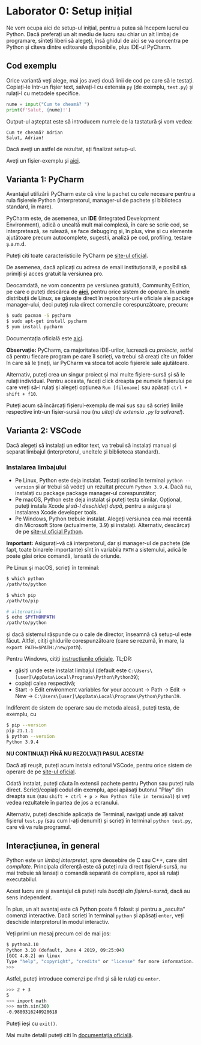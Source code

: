# Laborator 0: Setup inițial

Ne vom ocupa aici de setup-ul inițial, pentru a putea să începem lucrul cu Python.
Dacă preferați un alt mediu de lucru sau chiar un alt limbaj de programare,
sînteți liberi să alegeți, însă ghidul de aici se va concentra pe Python și cîteva
dintre editoarele disponibile, plus IDE-ul PyCharm.

## Cod exemplu
Orice variantă veți alege, mai jos aveți două linii de cod pe care să le testați.
Copiați-le într-un fișier text, salvați-l cu extensia `py` (de exemplu, `test.py`)
și rulați-l cu metodele specifice.

```py
nume = input("Cum te cheamă? ")
print(f'Salut, {nume}!')
```

Output-ul așteptat este să introducem numele de la tastatură și vom vedea:

```
Cum te cheamă? Adrian
Salut, Adrian!
```

Dacă aveți un astfel de rezultat, ați finalizat setup-ul.

Aveți un fișier-exemplu și [aici](./test-setup.py).

## Varianta 1: PyCharm
Avantajul utilizării PyCharm este că vine la pachet cu cele necesare pentru a rula
fișierele Python (interpretorul, manager-ul de pachete și biblioteca standard, în mare).

PyCharm este, de asemenea, un **IDE** (Integrated Development Environment), adică
o unealtă mult mai complexă, în care se scrie cod, se interpretează, se rulează,
se face debugging și, în plus, vine și cu elemente ajutătoare precum autocomplete,
sugestii, analiză pe cod, profiling, testare ș.a.m.d.

Puteți citi toate caracteristicile PyCharm pe [site-ul oficial](https://www.jetbrains.com/pycharm/).

De asemenea, dacă aplicați cu adresa de email instituțională, e posibil să primiți
și acces gratuit la versiunea pro.

Deocamdată, ne vom concentra pe versiunea gratuită, Community Edition, pe care
o puteți descărca de [**aici**](https://www.jetbrains.com/pycharm/download/#section=windows), pentru orice sistem de operare. În unele distribuții
de Linux, se găsește direct în repository-urile oficiale ale package manager-ului,
deci puteți rula direct comenzile corespunzătoare, precum:

```sh
$ sudo pacman -S pycharm
$ sudo apt-get install pycharm
$ yum install pycharm
```

Documentația oficială este [aici](https://www.jetbrains.com/help/pycharm/quick-start-guide.html#create).

**Observație:** PyCharm, ca majoritatea IDE-urilor, lucrează cu *proiecte*, astfel
că pentru fiecare program pe care îl scrieți, va trebui să creați cîte un folder
în care să le țineți, iar PyCharm va stoca tot acolo fișierele sale ajutătoare.

Alternativ, puteți crea un singur proiect și mai multe fișiere-sursă și să le
rulați individual. Pentru aceasta, faceți click dreapta pe numele fișierului
pe care vreți să-l rulați și alegeți opțiunea `Run [filename]` sau apăsați
`ctrl + shift + f10`.

Puteți acum să încărcați fișierul-exemplu de mai sus sau să scrieți liniile
respective într-un fișier-sursă nou (*nu uitați de extensia `.py` la salvare!*).

## Varianta 2: VSCode
Dacă alegeți să instalați un editor text, va trebui să instalați manual și
separat limbajul (interpretorul, uneltele și biblioteca standard).

### Instalarea limbajului
- Pe Linux, Python este deja instalat. Testați scriind în terminal `python --version`
  și ar trebui să vedeți un rezultat precum `Python 3.9.4`. Dacă nu, instalați cu package
  package manager-ul corespunzător;
- Pe macOS, Python este deja instalat și puteți testa similar. Opțional, puteți instala
  Xcode *și să-l deschideți după*, pentru a asigura și instalarea Xcode developer tools.
- Pe Windows, Python trebuie instalat. Alegeți versiunea cea mai recentă din Microsoft Store
  (actualmente, 3.9) și instalați. Alternativ, descărcați de pe [site-ul oficial Python](https://www.python.org/downloads/).

**Important:** Asigurați-vă că interpretorul, dar și manager-ul de pachete (de fapt, toate
binarele importante) sînt în variabila `PATH` a sistemului, adică le poate găsi orice comandă,
lansată de oriunde.

Pe Linux și macOS, scrieți în terminal:
```sh
$ which python
/path/to/python

$ which pip
/path/to/pip

# alternativă
$ echo $PYTHONPATH
/path/to/python
```
și dacă sistemul răspunde cu o cale de director, înseamnă că setup-ul este făcut. Altfel,
citiți ghidurile corespunzătoare (care se rezumă, în mare, la `export PATH=$PATH:/new/path`).

Pentru Windows, citiți [instrucțiunile oficiale](https://docs.python.org/3/using/windows.html). TL;DR: 
- găsiți unde este instalat limbajul (default este `C:\Users\[user]\AppData\Local\Programs\Python\Python39`);
- copiați calea respectivă;
- Start -> Edit environment variables for your account -> Path -> Edit -> New -> `C:\Users\[user]\AppData\Local\Programs\Python\Python39`.

Indiferent de sistem de operare sau de metoda aleasă, puteți testa, de exemplu, cu

```sh
$ pip --version
pip 21.1.1
$ python --version
Python 3.9.4
```

**NU CONTINUAȚI PÎNĂ NU REZOLVAȚI PASUL ACESTA!**

Dacă ați reușit, puteți acum instala editorul VSCode, pentru orice sistem de operare de pe [site-ul oficial](https://code.visualstudio.com/).

Odată instalat, puteți căuta în extensii pachete pentru Python sau puteți rula direct.
Scrieți/copiați codul din exemplu, apoi apăsați butonul "Play" din dreapta sus 
(sau `shift + ctrl + p > Run Python file in terminal`) și veți vedea rezultatele în partea de jos a ecranului.

Alternativ, puteți deschide aplicația de Terminal, navigați unde ați salvat fișierul `test.py` (sau cum l-ați denumit)
și scrieți în terminal `python test.py`, care vă va rula programul.

## Interacțiunea, în general
Python este un *limbaj interpretat*, spre deosebire de C sau C++, care sînt *compilate*. Principala diferență
este că puteți rula direct fișierul-sursă, nu mai trebuie să lansați o comandă separată de compilare,
apoi să rulați executabilul.

Acest lucru are și avantajul că puteți rula *bucăți din fișierul-sursă*, dacă au sens independent.

În plus, un alt avantaj este că Python poate fi folosit și pentru a „asculta“ comenzi interactive.
Dacă scrieți în terminal `python` și apăsați `enter`, veți deschide interpretorul în modul interactiv.

Veți primi un mesaj precum cel de mai jos:

```sh
$ python3.10
Python 3.10 (default, June 4 2019, 09:25:04)
[GCC 4.8.2] on linux
Type "help", "copyright", "credits" or "license" for more information.
>>>
```

Astfel, puteți introduce comenzi pe rînd și să le rulați cu `enter`.
```sh
>>> 2 + 3
5
>>> import math
>>> math.sin(30)
-0.9880316240928618
```

Puteți ieși cu `exit()`.

Mai multe detalii puteți citi în [documentația oficială](https://docs.python.org/3/tutorial/interpreter.html).